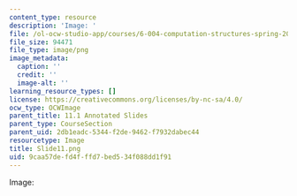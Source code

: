 ```yaml
---
content_type: resource
description: 'Image: '
file: /ol-ocw-studio-app/courses/6-004-computation-structures-spring-2017/9caa57defd4fffd7bed534f088dd1f91_Slide11.png
file_size: 94471
file_type: image/png
image_metadata:
  caption: ''
  credit: ''
  image-alt: ''
learning_resource_types: []
license: https://creativecommons.org/licenses/by-nc-sa/4.0/
ocw_type: OCWImage
parent_title: 11.1 Annotated Slides
parent_type: CourseSection
parent_uid: 2db1eadc-5344-f2de-9462-f7932dabec44
resourcetype: Image
title: Slide11.png
uid: 9caa57de-fd4f-ffd7-bed5-34f088dd1f91
---
```

Image: 